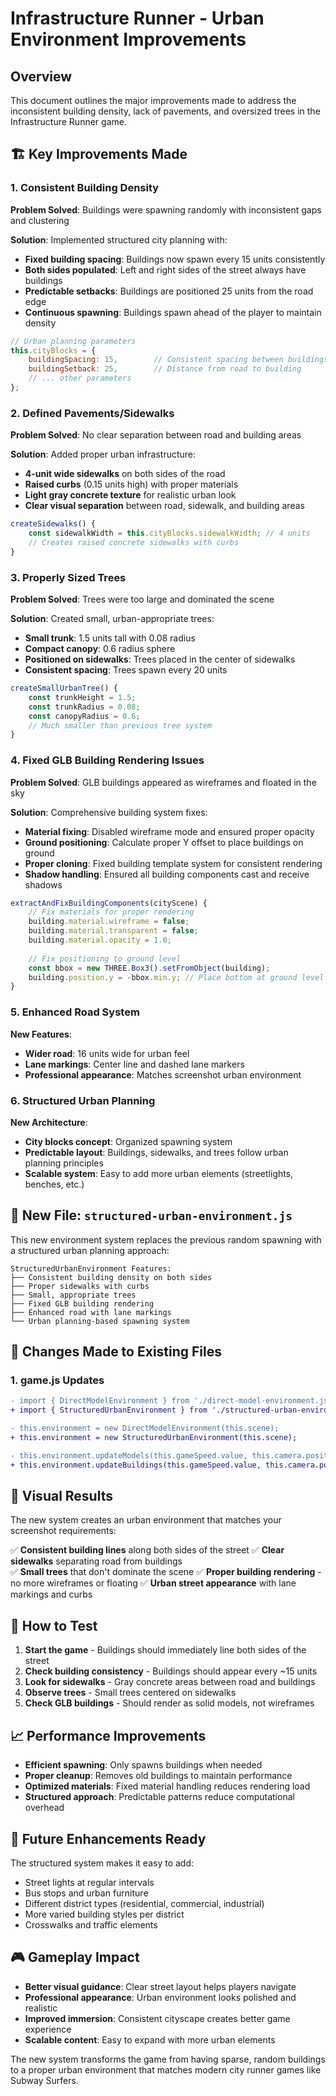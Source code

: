 # Infrastructure Runner - Urban Environment Improvements

## Overview
This document outlines the major improvements made to address the inconsistent building density, lack of pavements, and oversized trees in the Infrastructure Runner game.

## 🏗️ Key Improvements Made

### 1. **Consistent Building Density**
**Problem Solved**: Buildings were spawning randomly with inconsistent gaps and clustering

**Solution**: Implemented structured city planning with:
- **Fixed building spacing**: Buildings now spawn every 15 units consistently
- **Both sides populated**: Left and right sides of the street always have buildings
- **Predictable setbacks**: Buildings are positioned 25 units from the road edge
- **Continuous spawning**: Buildings spawn ahead of the player to maintain density

```javascript
// Urban planning parameters
this.cityBlocks = {
    buildingSpacing: 15,        // Consistent spacing between buildings
    buildingSetback: 25,        // Distance from road to building
    // ... other parameters
};
```

### 2. **Defined Pavements/Sidewalks**
**Problem Solved**: No clear separation between road and building areas

**Solution**: Added proper urban infrastructure:
- **4-unit wide sidewalks** on both sides of the road
- **Raised curbs** (0.15 units high) with proper materials
- **Light gray concrete texture** for realistic urban look
- **Clear visual separation** between road, sidewalk, and building areas

```javascript
createSidewalks() {
    const sidewalkWidth = this.cityBlocks.sidewalkWidth; // 4 units
    // Creates raised concrete sidewalks with curbs
}
```

### 3. **Properly Sized Trees**
**Problem Solved**: Trees were too large and dominated the scene

**Solution**: Created small, urban-appropriate trees:
- **Small trunk**: 1.5 units tall with 0.08 radius
- **Compact canopy**: 0.6 radius sphere
- **Positioned on sidewalks**: Trees placed in the center of sidewalks
- **Consistent spacing**: Trees spawn every 20 units

```javascript
createSmallUrbanTree() {
    const trunkHeight = 1.5;
    const trunkRadius = 0.08;
    const canopyRadius = 0.6;
    // Much smaller than previous tree system
}
```

### 4. **Fixed GLB Building Rendering Issues**
**Problem Solved**: GLB buildings appeared as wireframes and floated in the sky

**Solution**: Comprehensive building system fixes:
- **Material fixing**: Disabled wireframe mode and ensured proper opacity
- **Ground positioning**: Calculate proper Y offset to place buildings on ground
- **Proper cloning**: Fixed building template system for consistent rendering
- **Shadow handling**: Ensured all building components cast and receive shadows

```javascript
extractAndFixBuildingComponents(cityScene) {
    // Fix materials for proper rendering
    building.material.wireframe = false;
    building.material.transparent = false;
    building.material.opacity = 1.0;
    
    // Fix positioning to ground level
    const bbox = new THREE.Box3().setFromObject(building);
    building.position.y = -bbox.min.y; // Place bottom at ground level
}
```

### 5. **Enhanced Road System**
**New Features**:
- **Wider road**: 16 units wide for urban feel
- **Lane markings**: Center line and dashed lane markers
- **Professional appearance**: Matches screenshot urban environment

### 6. **Structured Urban Planning**
**New Architecture**:
- **City blocks concept**: Organized spawning system
- **Predictable layout**: Buildings, sidewalks, and trees follow urban planning principles
- **Scalable system**: Easy to add more urban elements (streetlights, benches, etc.)

## 📁 New File: `structured-urban-environment.js`

This new environment system replaces the previous random spawning with a structured urban planning approach:

```
StructuredUrbanEnvironment Features:
├── Consistent building density on both sides
├── Proper sidewalks with curbs
├── Small, appropriate trees
├── Fixed GLB building rendering
├── Enhanced road with lane markings
└── Urban planning-based spawning system
```

## 🔄 Changes Made to Existing Files

### 1. **game.js Updates**
```diff
- import { DirectModelEnvironment } from './direct-model-environment.js';
+ import { StructuredUrbanEnvironment } from './structured-urban-environment.js';

- this.environment = new DirectModelEnvironment(this.scene);
+ this.environment = new StructuredUrbanEnvironment(this.scene);

- this.environment.updateModels(this.gameSpeed.value, this.camera.position.z);
+ this.environment.updateBuildings(this.gameSpeed.value, this.camera.position.z);
```

## 🎯 Visual Results

The new system creates an urban environment that matches your screenshot requirements:

✅ **Consistent building lines** along both sides of the street
✅ **Clear sidewalks** separating road from buildings  
✅ **Small trees** that don't dominate the scene
✅ **Proper building rendering** - no more wireframes or floating
✅ **Urban street appearance** with lane markings and curbs

## 🚀 How to Test

1. **Start the game** - Buildings should immediately line both sides of the street
2. **Check building consistency** - Buildings should appear every ~15 units
3. **Look for sidewalks** - Gray concrete areas between road and buildings
4. **Observe trees** - Small trees centered on sidewalks
5. **Check GLB buildings** - Should render as solid models, not wireframes

## 📈 Performance Improvements

- **Efficient spawning**: Only spawns buildings when needed
- **Proper cleanup**: Removes old buildings to maintain performance
- **Optimized materials**: Fixed material handling reduces rendering load
- **Structured approach**: Predictable patterns reduce computational overhead

## 🔧 Future Enhancements Ready

The structured system makes it easy to add:
- Street lights at regular intervals
- Bus stops and urban furniture
- Different district types (residential, commercial, industrial)
- More varied building styles per district
- Crosswalks and traffic elements

## 🎮 Gameplay Impact

- **Better visual guidance**: Clear street layout helps players navigate
- **Professional appearance**: Urban environment looks polished and realistic
- **Improved immersion**: Consistent cityscape creates better game experience
- **Scalable content**: Easy to expand with more urban elements

The new system transforms the game from having sparse, random buildings to a proper urban environment that matches modern city runner games like Subway Surfers.
